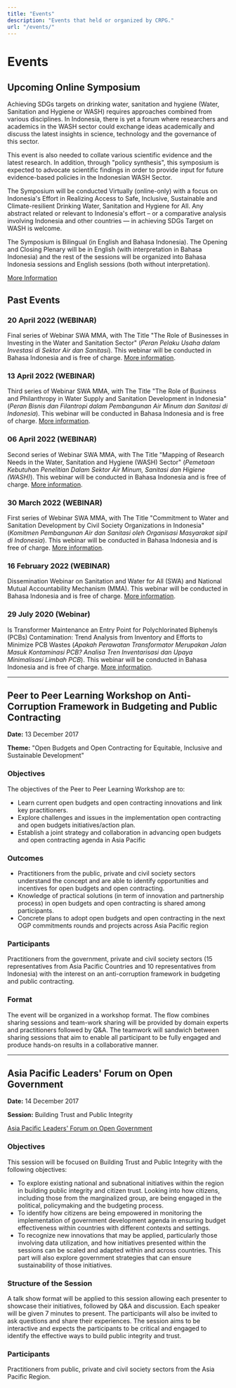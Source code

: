 ```yaml
---
title: "Events"
description: "Events that held or organized by CRPG."
url: "/events/"
---
```


# Events

## Upcoming Online Symposium

Achieving SDGs targets on drinking water, sanitation and hygiene (Water, Sanitation and Hygiene or WASH) requires approaches combined from various disciplines. In Indonesia, there is yet a forum where researchers and academics in the WASH sector could exchange ideas academically and discuss the latest insights in science, technology and the governance of this sector.

This event is also needed to collate various scientific evidence and the latest research. In addition, through "policy synthesis", this symposium is expected to advocate scientific findings in order to provide input for future evidence-based policies in the Indonesian WASH Sector.

The Symposium will be conducted Virtually (online-only) with a focus on Indonesia's Effort in Realizing Access to Safe, Inclusive, Sustainable and Climate-resilient Drinking Water, Sanitation and Hygiene for All. Any abstract related or relevant to Indonesia's effort – or a comparative analysis involving Indonesia and other countries — in achieving SDGs Target on WASH is welcome.

The Symposium is Bilingual (in English and Bahasa Indonesia). The Opening and Closing Plenary will be in English (with interpretation in Bahasa Indonesia) and the rest of the sessions will be organized into Bahasa Indonesia sessions and English sessions (both without interpretation).

[More Information](https://crpg.info/wash)

## Past Events

### 20 April 2022 (WEBINAR)
Final series of Webinar SWA MMA, with The Title "The Role of Businesses in Investing in the Water and Sanitation Sector" (*Peran Pelaku Usaha dalam Investasi di Sektor Air dan Sanitasi*). This webinar will be conducted in Bahasa Indonesia and is free of charge. [More information](https://crpg.info/swa-mam-catalytic-program/).

### 13 April 2022 (WEBINAR)
Third series of Webinar SWA MMA, with The Title "The Role of Business and Philanthropy in Water Supply and Sanitation Development in Indonesia" (*Peran Bisnis dan Filantropi dalam Pembangunan Air Minum dan Sanitasi di Indonesia*). This webinar will be conducted in Bahasa Indonesia and is free of charge. [More information](https://crpg.info/swa-mam-catalytic-program/).

### 06 April 2022 (WEBINAR)
Second series of Webinar SWA MMA, with The Title "Mapping of Research Needs in the Water, Sanitation and Hygiene (WASH) Sector" (*Pemetaan Kebutuhan Penelitian Dalam Sektor Air Minum, Sanitasi dan Higiene (WASH)*). This webinar will be conducted in Bahasa Indonesia and is free of charge. [More information](https://crpg.info/swa-mam-catalytic-program/).

### 30 March 2022 (WEBINAR)
First series of Webinar SWA MMA, with The Title "Commitment to Water and Sanitation Development by Civil Society Organizations in Indonesia" (*Komitmen Pembangunan Air dan Sanitasi oleh Organisasi Masyarakat sipil di Indonesia*). This webinar will be conducted in Bahasa Indonesia and is free of charge. [More information](https://crpg.info/swa-mam-catalytic-program/).

### 16 February 2022 (WEBINAR)
Dissemination Webinar on Sanitation and Water for All (SWA) and National Mutual Accountability Mechanism (MMA). This webinar will be conducted in Bahasa Indonesia and is free of charge. [More information](https://crpg.info/swa-mam-catalytic-program/).

### 29 July 2020 (Webinar)
Is Transformer Maintenance an Entry Point for Polychlorinated Biphenyls (PCBs) Contamination: Trend Analysis from Inventory and Efforts to Minimize PCB Wastes (*Apakah Perawatan Transformator Merupakan Jalan Masuk Kontaminasi PCB? Analisa Tren Inventarisasi dan Upaya Minimalisasi Limbah PCB*). This webinar will be conducted in Bahasa Indonesia and is free of charge. [More information](https://blog.crpg.info/2020/07/apakah-perawatan-transformator.html).

---

## Peer to Peer Learning Workshop on Anti-Corruption Framework in Budgeting and Public Contracting

**Date:** 13 December 2017

**Theme:** "Open Budgets and Open Contracting for Equitable, Inclusive and Sustainable Development"

### Objectives
The objectives of the Peer to Peer Learning Workshop are to:
- Learn current open budgets and open contracting innovations and link key practitioners.
- Explore challenges and issues in the implementation open contracting and open budgets initiatives/action plan.
- Establish a joint strategy and collaboration in advancing open budgets and open contracting agenda in Asia Pacific

### Outcomes
- Practitioners from the public, private and civil society sectors understand the concept and are able to identify opportunities and incentives for open budgets and open contracting.
- Knowledge of practical solutions (in term of innovation and partnership process) in open budgets and open contracting is shared among participants.
- Concrete plans to adopt open budgets and open contracting in the next OGP commitments rounds and projects across Asia Pacific region

### Participants
Practitioners from the government, private and civil society sectors (15 representatives from Asia Pacific Countries and 10 representatives from Indonesia) with the interest on an anti-corruption framework in budgeting and public contracting.

### Format
The event will be organized in a workshop format. The flow combines sharing sessions and team-work sharing will be provided by domain experts and practitioners followed by Q&A. The teamwork will sandwich between sharing sessions that aim to enable all participant to be fully engaged and produce hands-on results in a collaborative manner.

---

## Asia Pacific Leaders' Forum on Open Government

**Date:** 14 December 2017

**Session:** Building Trust and Public Integrity

[Asia Pacific Leaders' Forum on Open Government](http://www.opengovindonesia.org/aplf2017)

### Objectives
This session will be focused on Building Trust and Public Integrity with the following objectives:
- To explore existing national and subnational initiatives within the region in building public integrity and citizen trust. Looking into how citizens, including those from the marginalized group, are being engaged in the political, policymaking and the budgeting process.
- To identify how citizens are being empowered in monitoring the implementation of government development agenda in ensuring budget effectiveness within countries with different contexts and settings.
- To recognize new innovations that may be applied, particularly those involving data utilization, and how initiatives presented within the sessions can be scaled and adapted within and across countries. This part will also explore government strategies that can ensure sustainability of those initiatives.

### Structure of the Session
A talk show format will be applied to this session allowing each presenter to showcase their initiatives, followed by Q&A and discussion. Each speaker will be given 7 minutes to present. The participants will also be invited to ask questions and share their experiences. The session aims to be interactive and expects the participants to be critical and engaged to identify the effective ways to build public integrity and trust.

### Participants
Practitioners from public, private and civil society sectors from the Asia Pacific Region.